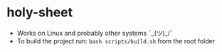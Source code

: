 # holy-sheet
- Works on Linux and probably other systems ¯\_(ツ)_/¯
- To build the project run: `bash scripts/build.sh` from the root folder

